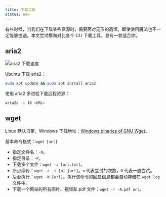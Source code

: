 ```yaml
---
title: 下载工具
status: new
---
```


有些时候，当我们在下载某些资源时，需要面对无形的高墙，即使使用魔法也不一定能够提速。本文尝试横向对比各个 CLI 下载工具，总有一款适合你。

## aria2

![aria2 下载速度](https://cdn.dwj601.cn/images/20250423164102829.png)

Ubuntu 下载 aria2：

```bash
sudo apt update && sudo apt install aria2
```

使用 aria2 多进程下载远程资源：

```bash
aria2c -x 16 <URL>
```

## wget

Linux 默认自带，Windows 下载地址：[Windows binaries of GNU Wget](https://eternallybored.org/misc/wget/)。

基本命令格式：`wget [url]`

- 指定文件名：`-O`。
- 指定目录：`-P`。
- 下载多个文件：`wget -i [url.txt]`。
- 断点续传：`wget -c -t [n] [url]`。`n` 代表尝试的次数，`0` 代表一直尝试。
- 后台执行：`wget -b [url]`。执行该命令的回显信息都会自动存储在 `wget.log` 文件中。
- 下载一个网站的所有图片、视频和 pdf 文件：`wget -r -A.pdf url`。
